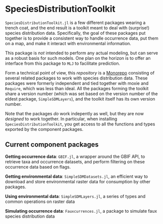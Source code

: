 # SpeciesDistributionToolkit

`SpeciesDistributionToolkit.jl` is a few different packages wearing a trench coat, and the
end result is a toolkit meant to deal with (surprise!) species distribution data.
Specifically, the goal of these packages put together is to provide a consistent way to
handle occurrence data, put them on a map, and make it interact with environmental
information.

This package is *not* intended to perform any actual modeling, but can serve as a robust
basis for such models. One plan on the horizon is to offer an interface from this package to
`MLJ` to facilitate prediction.

Form a technical point of view, this *repository* is a [Monorepo][mnrp] consisting of
several related packages to work with species distribution data. These packages were
formerly independent and tied together with moxie and `Require`, which was less than ideal.
All the packages forming the toolkit share a version number (which was set based on the
version number of the eldest package, `SimpleSDMLayers`), and the toolkit itself has its own
version number.

[mnrp]: https://monorepo.tools/

Note that the packages *do* work indepently as well, but they are now *designed* to work
together. In particular, when installing `SpeciesDistributionToolkit`, you get access to
all the functions and types exported by the component packages.

## Current component packages

**Getting occurrence data**: `GBIF.jl`, a wrapper around the GBIF API, to retrieve taxa and
occurrence datasets, and perform filtering on these occurrence data based on flags.

**Getting environmental data**: `SimpleSDMDatasets.jl`, an efficient way to download and
store environmental raster data for consumption by other packages.

**Using environmental data**: `SimpleSDMLayers.jl`, a series of types and common operations
on raster data

**Simulating occurrence data**: `Fauxcurrences.jl`, a package to simulate faux species
distribution data
